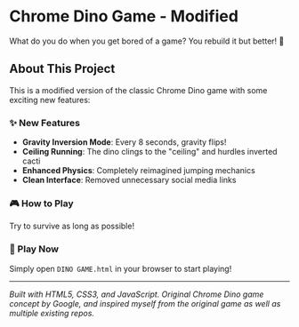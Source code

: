 # Chrome Dino Game - Modified

What do you do when you get bored of a game? You rebuild it but better! 🦖

## About This Project

This is a modified version of the classic Chrome Dino game with some exciting new features:

### ✨ New Features
- **Gravity Inversion Mode**: Every 8 seconds, gravity flips!
- **Ceiling Running**: The dino clings to the "ceiling" and hurdles inverted cacti
- **Enhanced Physics**: Completely reimagined jumping mechanics
- **Clean Interface**: Removed unnecessary social media links

### 🎮 How to Play

Try to survive as long as possible!

### 🚀 Play Now
Simply open `DINO GAME.html` in your browser to start playing!

---

*Built with HTML5, CSS3, and JavaScript. Original Chrome Dino game concept by Google, and inspired myself from the original game as well as multiple existing repos.*
